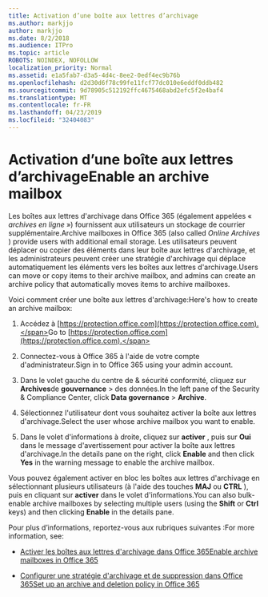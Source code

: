 ```yaml
---
title: Activation d’une boîte aux lettres d’archivage
ms.author: markjjo
author: markjjo
ms.date: 8/2/2018
ms.audience: ITPro
ms.topic: article
ROBOTS: NOINDEX, NOFOLLOW
localization_priority: Normal
ms.assetid: e1a5fab7-d3a5-4d4c-8ee2-0edf4ec9b76b
ms.openlocfilehash: d2d30d6f78c99fe11fcf77dc010e6eddf0ddb482
ms.sourcegitcommit: 9d78905c512192ffc4675468abd2efc5f2e4baf4
ms.translationtype: MT
ms.contentlocale: fr-FR
ms.lasthandoff: 04/23/2019
ms.locfileid: "32404083"
---
```

# <a name="enable-an-archive-mailbox"></a><span data-ttu-id="d4921-102">Activation d’une boîte aux lettres d’archivage</span><span class="sxs-lookup"><span data-stu-id="d4921-102">Enable an archive mailbox</span></span>

<span data-ttu-id="d4921-103">Les boîtes aux lettres d'archivage dans Office 365 (également appelées « *archives en ligne* ») fournissent aux utilisateurs un stockage de courrier supplémentaire.</span><span class="sxs-lookup"><span data-stu-id="d4921-103">Archive mailboxes in Office 365 (also called  *Online Archives*  ) provide users with additional email storage.</span></span> <span data-ttu-id="d4921-104">Les utilisateurs peuvent déplacer ou copier des éléments dans leur boîte aux lettres d'archivage, et les administrateurs peuvent créer une stratégie d'archivage qui déplace automatiquement les éléments vers les boîtes aux lettres d'archivage.</span><span class="sxs-lookup"><span data-stu-id="d4921-104">Users can move or copy items to their archive mailbox, and admins can create an archive policy that automatically moves items to archive mailboxes.</span></span> 
  
<span data-ttu-id="d4921-105">Voici comment créer une boîte aux lettres d'archivage:</span><span class="sxs-lookup"><span data-stu-id="d4921-105">Here's how to create an archive mailbox:</span></span>
  
1. <span data-ttu-id="d4921-106">Accédez à [https://protection.office.com](https://protection.office.com).</span><span class="sxs-lookup"><span data-stu-id="d4921-106">Go to [https://protection.office.com](https://protection.office.com).</span></span>
    
2. <span data-ttu-id="d4921-107">Connectez-vous à Office 365 à l'aide de votre compte d'administrateur.</span><span class="sxs-lookup"><span data-stu-id="d4921-107">Sign in to Office 365 using your admin account.</span></span>
    
3. <span data-ttu-id="d4921-108">Dans le volet gauche du centre de &amp; sécurité conformité, cliquez sur **Archives**de **gouvernance** \> des données.</span><span class="sxs-lookup"><span data-stu-id="d4921-108">In the left pane of the Security &amp; Compliance Center, click **Data governance** \> **Archive**.</span></span>
    
4. <span data-ttu-id="d4921-109">Sélectionnez l'utilisateur dont vous souhaitez activer la boîte aux lettres d'archivage.</span><span class="sxs-lookup"><span data-stu-id="d4921-109">Select the user whose archive mailbox you want to enable.</span></span>
    
5. <span data-ttu-id="d4921-110">Dans le volet d'informations à droite, cliquez sur **activer** , puis sur **Oui** dans le message d'avertissement pour activer la boîte aux lettres d'archivage.</span><span class="sxs-lookup"><span data-stu-id="d4921-110">In the details pane on the right, click **Enable** and then click **Yes** in the warning message to enable the archive mailbox.</span></span> 
    
<span data-ttu-id="d4921-111">Vous pouvez également activer en bloc les boîtes aux lettres d'archivage en sélectionnant plusieurs utilisateurs (à l'aide des touches **MAJ** ou **CTRL** ), puis en cliquant sur **activer** dans le volet d'informations.</span><span class="sxs-lookup"><span data-stu-id="d4921-111">You can also bulk-enable archive mailboxes by selecting multiple users (using the **Shift** or **Ctrl** keys) and then clicking **Enable** in the details pane.</span></span> 
  
<span data-ttu-id="d4921-112">Pour plus d’informations, reportez-vous aux rubriques suivantes :</span><span class="sxs-lookup"><span data-stu-id="d4921-112">For more information, see:</span></span>
  
- [<span data-ttu-id="d4921-113">Activer les boîtes aux lettres d'archivage dans Office 365</span><span class="sxs-lookup"><span data-stu-id="d4921-113">Enable archive mailboxes in Office 365</span></span>](https://support.office.com/article/enable-archive-mailboxes-in-the-office-365-security-compliance-center-268a109e-7843-405b-bb3d-b9393b2342ce)
    
- [<span data-ttu-id="d4921-114">Configurer une stratégie d'archivage et de suppression dans Office 365</span><span class="sxs-lookup"><span data-stu-id="d4921-114">Set up an archive and deletion policy in Office 365</span></span>](https://support.office.com/article/Set-up-an-archive-and-deletion-policy-for-mailboxes-in-your-Office-365-organization-ec3587e4-7b4a-40fb-8fb8-8aa05aeae2ce)
    

